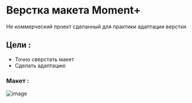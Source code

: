 #  Верстка макета Moment+ 

Не коммерческий проект сделанный для практики адаптации верстки 

## Цели :
- Точно сверстать макет
- Сделать адаптацию 
### Макет :
![image](https://imgur.com/VcIBCiT.png)

